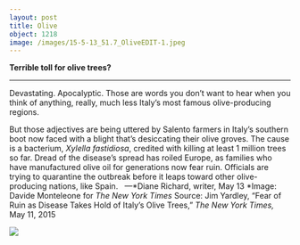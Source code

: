 ```yaml
---
layout: post
title: Olive
object: 1218
image: /images/15-5-13_51.7_OliveEDIT-1.jpeg
---
```

**Terrible toll for olive trees?**

****

Devastating. Apocalyptic. Those are words you don’t want to hear when you think of anything, really, much less Italy’s most famous olive-producing regions.

But those adjectives are being uttered by Salento farmers in Italy’s southern boot now faced with a blight that’s desiccating their olive groves. The cause is a bacterium, *Xylella fastidiosa*, credited with killing at least 1 million trees so far. Dread of the disease’s spread has roiled Europe, as families who have manufactured olive oil for generations now fear ruin. Officials are trying to quarantine the outbreak before it leaps toward other olive-producing nations, like Spain.
   —*Diane Richard, writer, May 13
*Image: Davide Monteleone for *The New York Times*
 Source: Jim Yardley, “Fear of Ruin as Disease Takes Hold of Italy’s Olive Trees,” *The* *New York Times,* May 11, 2015

![]({{siteurl.base}}/images/15-5-13_51.7_OliveEDIT-1.jpeg)
